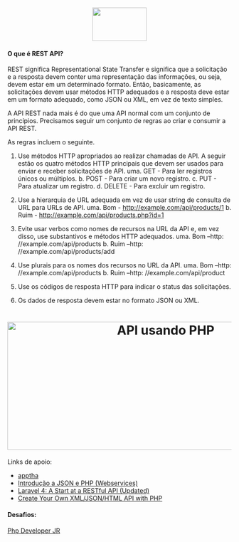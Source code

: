 <h1 align="center">
<img src="https://upload.wikimedia.org/wikipedia/commons/thumb/2/27/PHP-logo.svg/1200px-PHP-logo.svg.png" width="122" height="75">
 <br>
</h1>

#### O que é REST API?
REST significa Representational State Transfer e significa que a solicitação e a resposta devem conter uma representação das informações, ou seja, devem estar em um determinado formato. Então, basicamente, as solicitações devem usar métodos HTTP adequados e a resposta deve estar em um formato adequado, como JSON ou XML, em vez de texto simples.

A API REST nada mais é do que uma API normal com um conjunto de princípios. Precisamos seguir um conjunto de regras ao criar e consumir a API REST.

As regras incluem o seguinte.

1. Use métodos HTTP apropriados ao realizar chamadas de API. A seguir estão os quatro métodos HTTP principais que devem ser usados ​​para enviar e receber solicitações de API.
uma. GET - Para ler registros únicos ou múltiplos.
b. POST - Para criar um novo registro.
c. PUT - Para atualizar um registro.
d. DELETE - Para excluir um registro.

2. Use a hierarquia de URL adequada em vez de usar string de consulta de URL para URLs de API.
uma. Bom - http://example.com/api/products/1
b. Ruim - http://example.com/api/products.php?id=1

3. Evite usar verbos como nomes de recursos na URL da API e, em vez disso, use substantivos e métodos HTTP adequados.
uma. Bom –http: //example.com/api/products
b. Ruim –http: //example.com/api/products/add

4. Use plurais para os nomes dos recursos no URL da API.
uma. Bom –http: //example.com/api/products
b. Ruim –http: //example.com/api/product

5. Use os códigos de resposta HTTP para indicar o status das solicitações.
6. Os dados de resposta devem estar no formato JSON ou XML.

<h1 align="center">
<img width="696" height="288" src="https://apptha-blog.s3.amazonaws.com/blog/wp-content/uploads/2015/11/API-Using-PHP.jpg" class="attachment-post-thumbnail wp-post-image" alt="API usando PHP" title="API usando PHP">
</h1>

Links de apoio:
- [apptha](https://www.apptha.com/blog/how-to-build-a-rest-api-using-php/)
- [Introdução a JSON e PHP (Webservices)](http://blog.thiagobelem.net/introducao-a-json-e-php-webservices)
- [Laravel 4: A Start at a RESTful API (Updated)](https://code.tutsplus.com/tutorials/laravel-4-a-start-at-a-restful-api-updated--net-29785)
- [Create Your Own XML/JSON/HTML API with PHP](https://dzone.com/articles/create-your-own-xmljsonhtml)

#### Desafios:
[Php Developer JR](https://gist.github.com/henriquebelfort/9f87aaad1c26b3b23a3bdcb9d6c995e2)
